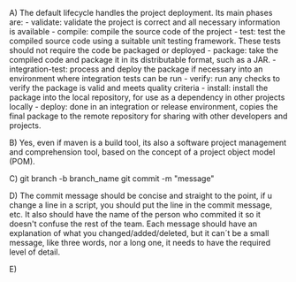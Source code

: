 A) The default lifecycle handles the project deployment. Its main phases are:
    - validate: validate the project is correct and all necessary information is available
    - compile: compile the source code of the project
    - test: test the compiled source code using a suitable unit testing framework. These tests should not require the code be packaged or deployed
    - package: take the compiled code and package it in its distributable format, such as a JAR.
    - integration-test: process and deploy the package if necessary into an environment where integration tests can be run
    - verify: run any checks to verify the package is valid and meets quality criteria
    - install: install the package into the local repository, for use as a dependency in other projects locally
    - deploy: done in an integration or release environment, copies the final package to the remote repository for sharing with other developers and projects.

B) Yes, even if maven is a build tool, its also a software project management and comprehension tool, based on the concept of a project object model (POM).

C) git branch -b branch_name
   git commit -m "message"

D) The commit message should be concise and straight to the point, if u change a line in a script, you should put the line in the commit message, etc. It also should have the name of the person who commited it so it doesn't confuse the rest of the team. Each message should have an explanation of what you changed/added/deleted, but it can´t be a small message, like three words, nor a long one, it needs to have the required level of detail.

E) 
